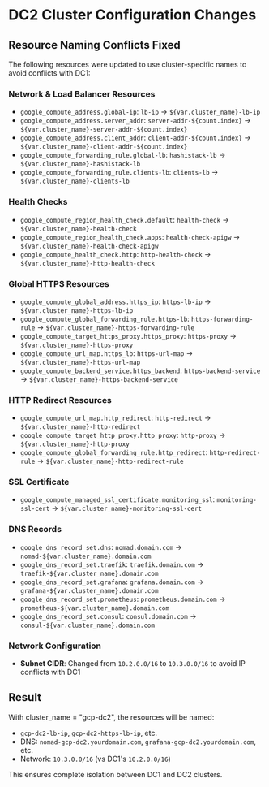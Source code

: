# DC2 Cluster Configuration Changes

## Resource Naming Conflicts Fixed

The following resources were updated to use cluster-specific names to avoid conflicts with DC1:

### Network & Load Balancer Resources
- `google_compute_address.global-ip`: `lb-ip` → `${var.cluster_name}-lb-ip` 
- `google_compute_address.server_addr`: `server-addr-${count.index}` → `${var.cluster_name}-server-addr-${count.index}`
- `google_compute_address.client_addr`: `client-addr-${count.index}` → `${var.cluster_name}-client-addr-${count.index}`
- `google_compute_forwarding_rule.global-lb`: `hashistack-lb` → `${var.cluster_name}-hashistack-lb`
- `google_compute_forwarding_rule.clients-lb`: `clients-lb` → `${var.cluster_name}-clients-lb`

### Health Checks
- `google_compute_region_health_check.default`: `health-check` → `${var.cluster_name}-health-check`
- `google_compute_region_health_check.apps`: `health-check-apigw` → `${var.cluster_name}-health-check-apigw`
- `google_compute_health_check.http`: `http-health-check` → `${var.cluster_name}-http-health-check`

### Global HTTPS Resources
- `google_compute_global_address.https_ip`: `https-lb-ip` → `${var.cluster_name}-https-lb-ip`
- `google_compute_global_forwarding_rule.https-lb`: `https-forwarding-rule` → `${var.cluster_name}-https-forwarding-rule`
- `google_compute_target_https_proxy.https_proxy`: `https-proxy` → `${var.cluster_name}-https-proxy`
- `google_compute_url_map.https_lb`: `https-url-map` → `${var.cluster_name}-https-url-map`
- `google_compute_backend_service.https_backend`: `https-backend-service` → `${var.cluster_name}-https-backend-service`

### HTTP Redirect Resources
- `google_compute_url_map.http_redirect`: `http-redirect` → `${var.cluster_name}-http-redirect`
- `google_compute_target_http_proxy.http_proxy`: `http-proxy` → `${var.cluster_name}-http-proxy`
- `google_compute_global_forwarding_rule.http_redirect`: `http-redirect-rule` → `${var.cluster_name}-http-redirect-rule`

### SSL Certificate
- `google_compute_managed_ssl_certificate.monitoring_ssl`: `monitoring-ssl-cert` → `${var.cluster_name}-monitoring-ssl-cert`

### DNS Records
- `google_dns_record_set.dns`: `nomad.domain.com` → `nomad-${var.cluster_name}.domain.com`
- `google_dns_record_set.traefik`: `traefik.domain.com` → `traefik-${var.cluster_name}.domain.com`
- `google_dns_record_set.grafana`: `grafana.domain.com` → `grafana-${var.cluster_name}.domain.com`
- `google_dns_record_set.prometheus`: `prometheus.domain.com` → `prometheus-${var.cluster_name}.domain.com`
- `google_dns_record_set.consul`: `consul.domain.com` → `consul-${var.cluster_name}.domain.com`

### Network Configuration
- **Subnet CIDR**: Changed from `10.2.0.0/16` to `10.3.0.0/16` to avoid IP conflicts with DC1

## Result

With cluster_name = "gcp-dc2", the resources will be named:
- `gcp-dc2-lb-ip`, `gcp-dc2-https-lb-ip`, etc.
- DNS: `nomad-gcp-dc2.yourdomain.com`, `grafana-gcp-dc2.yourdomain.com`, etc.
- Network: `10.3.0.0/16` (vs DC1's `10.2.0.0/16`)

This ensures complete isolation between DC1 and DC2 clusters.